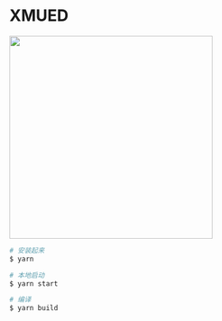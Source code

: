 # XMUED

<img src="https://o4j4l4n7h.qnssl.com/2017-09-20-icon.png" width="360" />

```bash
# 安装起来
$ yarn

# 本地启动
$ yarn start

# 编译
$ yarn build
```
